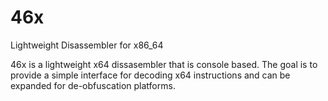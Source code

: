 # 46x
Lightweight Disassembler for x86_64

46x is a lightweight x64 dissasembler that is console based. The goal is to provide a simple interface for decoding x64 instructions and can be expanded for de-obfuscation
platforms.
